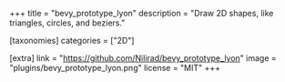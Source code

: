 +++
title = "bevy_prototype_lyon"
description = "Draw 2D shapes, like triangles, circles, and beziers."

[taxonomies]
categories = ["2D"]

[extra]
link = "https://github.com/Nilirad/bevy_prototype_lyon"
image = "plugins/bevy_prototype_lyon.png"
license = "MIT"
+++
